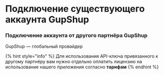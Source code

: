 # Подключение существующего аккаунта GupShup

### Подключение аккаунта от другого партнёра GupShup

GupShup — глобальный провайдер&#x20;

{% hint style="info" %}
Для использования API-ключа привязанного к другому партнёру вам нужно отдельно оплатить лицензию на использование нашего приложения согласно **тарифам**
{% endhint %}

